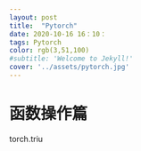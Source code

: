 ```yaml
---
layout: post
title:  "Pytorch"
date: 2020-10-16 16：10：
tags: Pytorch
color: rgb(3,51,100)
#subtitle: 'Welcome to Jekyll!'
cover: '../assets/pytorch.jpg'
---
```

# 函数操作篇

torch.triu